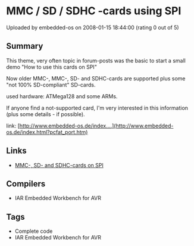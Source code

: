 # MMC / SD / SDHC -cards using SPI

Uploaded by embedded-os on 2008-01-15 18:44:00 (rating 0 out of 5)

## Summary

This theme, very often topic in forum-posts was the basic to start a small demo "How to use this cards on SPI"  

Now older MMC-, MMC-, SD- and SDHC-cards are supported plus some "not 100% SD-compliant" SD-cards.  

used hardware: ATMega128 and some ARMs.


If anyone find a not-supported card, I'm very interested in this information (plus some details - if possible).


link: [http://www.embedded-os.de/index....](http://www.embedded-os.de/index.html?pcfat_port.htm)

## Links

- [MMC-, SD- and SDHC-cards on SPI](http://www.embedded-os.de/index.html?pcfat_port.htm)

## Compilers

- IAR Embedded Workbench for AVR

## Tags

- Complete code
- IAR Embedded Workbench for AVR
